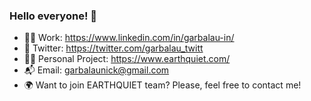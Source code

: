 ### Hello everyone! 🪷
- 👷‍♂️ Work: https://www.linkedin.com/in/garbalau-in/
- 🪺 Twitter: https://twitter.com/garbalau_twitt
- 👨‍💻 Personal Project: https://www.earthquiet.com/
- 📬 Email: garbalaunick@gmail.com
- 🌍 Want to join EARTHQUIET team? Please, feel free to contact me!

<!--
**garbalau-github/garbalau-github** is a ✨ _special_ ✨ repository because its `README.md` (this file) appears on your GitHub profile.

Here are some ideas to get you started:

- 🔭 I’m currently working on ...
- 🌱 I’m currently learning ...
- 👯 I’m looking to collaborate on ...
- 🤔 I’m looking for help with ...
- 💬 Ask me about ...
- 📫 How to reach me: ...
- 😄 Pronouns: ...
- ⚡ Fun fact: ...
-->
